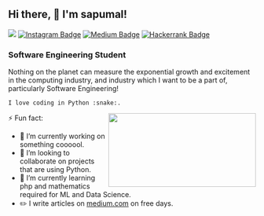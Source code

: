 ## Hi there, 👋  I'm sapumal! 
![](https://komarev.com/ghpvc/?username=saputhebeast&style=flat-square&color=orange) 
<a href="https://instagram.com/saputhebeast" target="_blank" rel="noreferrer"><img src="https://img.shields.io/badge/-@saputhebeast-purple?style=flat&logo=instagram&logoColor=white&link=https://instagram.com/saputhebeast/" alt="Instagram Badge"></a>
<a href="https://medium.com/@saputhebeast" target="_blank" rel="noreferrer"><img src="https://img.shields.io/badge/-@saputhebeast-purple?style=flat&logo=medium&logoColor=white&link=https://medium.com/@saputhebeast/" alt="Medium Badge"></a>
<a href="https://hackerrank.com/saputhebeast" target="_blank" rel="noreferrer"><img src="https://img.shields.io/badge/-@saputhebeast-purple?style=flat&logo=hackerrank&logoColor=white&link=https://hackerrank.com/saputhebeast/" alt="Hackerrank Badge"></a>
### Software Engineering Student

<p>Nothing on the planet can measure the exponential growth and excitement in the computing industry, and industry which I want to be a part of, particularly Software Engineering!</p>
<p><code>I love coding in Python :snake:.</code></p>
<img align="right" src="https://github.com/uannabi/-/blob/master/resource/HelloWorld.gif" width="300px" height="150px"/>

⚡ Fun fact:
- 🔭 I’m currently working on something coooool.
- 👯 I’m looking to collaborate on projects that are using Python.
- 🌱 I’m currently learning php and mathematics required for ML and Data Science.
- :pencil2: I write articles on <a href="https://medium.com/@saputhebeast" target = "_blank">medium.com</a> on free days.

<!--
**saputhebeast/saputhebeast** is a ✨ _special_ ✨ repository because its `README.md` (this file) appears on your GitHub profile.

⚡ Fun fact:
- 👯 I’m looking to collaborate on projects that are using Python.
- 🌱 I’m currently learning php and mathematics required for ML and Data Science.
- :pencil2: I Write blogs on medium.com on free days.

Here are some ideas to get you started:

- 🔭 I’m currently working on ...
- 🌱 I’m currently learning ...
- 👯 I’m looking to collaborate on ...
- 🤔 I’m looking for help with ...
- 💬 Ask me about ...
- 📫 How to reach me: ...
- 😄 Pronouns: ...
- ⚡ Fun fact: ...
-->
